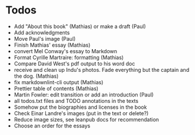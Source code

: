 # Todos

- Add "About this book" (Mathias) or make a draft (Paul)
- Add acknowledgments
- Move Paul's image (Paul)
- Finish Mathias' essay (Mathias)
- convert Mel Conway's essay to Markdown
- Format Cyrille Martraire: formatting (Mathias)
- Compare David West's pdf output to his word doc
- receive and clean up Indu's photos. Fade everything but the captain and the dog. (Mathias)
- fix markdownlint-cli output (Mathias)
- Prettier table of contents (Mathias)
- Martin Fowler: edit transition or add an introduction (Paul)
- all todos.txt files and TODO annotations in the texts 
- Somehow put the biographies and licenses in the book
- Check Einar Landre's images (put in the text or delete?)
- Reduce image sizes, see leanpub docs for recommendation
- Choose an order for the essays

